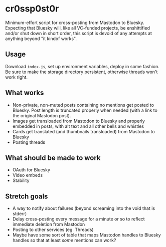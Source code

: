 # cr0ssp0st0r

Minimum-effort script for cross-posting from Mastodon to Bluesky. Expecting that
Bluesky will, like all VC-funded projects, be enshittified and/or shut down in
short order, this script is devoid of any attempts at anything beyond "it kindof
works".

## Usage

Download `index.js`, set up environment variables, deploy in some fashion. Be
sure to make the storage directory persistent, otherwise threads won't work
right.

## What works

- Non-private, non-muted posts containing no mentions get posted to Bluesky. Post length is truncated properly when needed (with a link to the original Mastodon post).
- Images get transloaded from Mastodon to Bluesky and properly embedded in posts, with alt text and all other bells and whistles
- Cards get translated (and thumbnails transloaded) from Mastodon to Bluesky
- Posting threads

## What should be made to work

- OAuth for Bluesky
- Video embeds
- Stability

## Stretch goals

- A way to notify about failures (beyond screaming into the void that is stderr)
- Delay cross-posting every message for a minute or so to reflect immediate deletion from Mastodon
- Posting to other services (eg. Threads)
- Maybe have some sort of table that maps Mastodon handles to Bluesky handles so that at least _some_ mentions can work?
